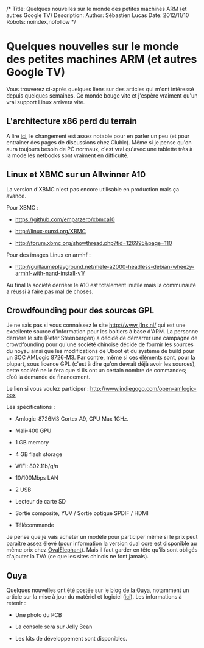 /*
Title: Quelques nouvelles sur le monde des petites machines ARM (et autres Google TV) 
Description: 
Author: Sébastien Lucas
Date: 2012/11/10
Robots: noindex,nofollow
*/
# Quelques nouvelles sur le monde des petites machines ARM (et autres Google TV) 

Vous trouverez ci-après quelques liens sur des articles qui m'ont intéressé depuis quelques semaines. Ce monde bouge vite et j'espère vraiment qu'un vrai support Linux arrivera vite.

## L'architecture x86 perd du terrain

A lire [ici](http://www.clubic.com/processeur/actualite-520629-architecture-x86-recule-parts-de-marche-intel-amd.html), le changement est assez notable pour en parler un peu (et pour entrainer des pages de discussions chez Clubic). Même si je pense qu'on aura toujours besoin de PC normaux, c'est vrai qu'avec une tablette très à la mode les netbooks sont vraiment en difficulté.
## Linux et XBMC sur un Allwinner A10

La version d'XBMC n'est pas encore utilisable en production mais ça avance.

Pour XBMC : 

*	https://github.com/empatzero/xbmca10

*	http://linux-sunxi.org/XBMC

*	http://forum.xbmc.org/showthread.php?tid=126995&page=110

Pour des images Linux en armhf :

*	http://guillaumeplayground.net/mele-a2000-headless-debian-wheezy-armhf-with-nand-install-v1/

Au final la société derrière le A10 est totalement inutile mais la communauté a réussi à faire pas mal de choses.
## Crowdfounding pour des sources GPL

Je ne sais pas si vous connaissez le site http://www.j1nx.nl/ qui est une excellente source d'information pour les boitiers à base d'ARM. La personne derrière le site (Peter Steenbergen) a décidé de démarrer une campagne de crowdfounding pour qu'une société chinoise décide de fournir les sources du noyau ainsi que les modifications de Uboot et du système de build pour un SOC AMLogic 8726-M3. Par contre, même si ces éléments sont, pour la plupart, sous licence GPL (c'est à dire qu'on devrait déjà avoir les sources), cette société ne le fera que si ils ont un certain nombre de commandes; d’où la demande de financement.

Le lien si vous voulez participer : http://www.indiegogo.com/open-amlogic-box

Les spécifications :

*	Amlogic-8726M3 Cortex A9, CPU Max 1GHz.

*	Mali-400 GPU

*	1 GB memory

*	4 GB flash storage

*	WiFi: 802.11b/g/n

*	10/100Mbps LAN

*	2 USB

*	Lecteur de carte SD

*	Sortie composite, YUV / Sortie optique SPDIF / HDMI

*	Télécommande

Je pense que je vais acheter un modèle pour participer même si le prix peut paraitre assez élevé (pour information la version dual core est disponible au même prix chez [OvalElephant](http://www.ovalelephant.com/index.php?route=product/product&product_id=2085)). Mais il faut garder en tête qu'ils sont obligés d'ajouter la TVA (ce que les sites chinois ne font jamais).

## Ouya

Quelques nouvelles ont été postée sur le [blog de la Ouya](http://www.ouya.tv/blog/), notamment un article sur la mise à jour du matériel et logiciel ([ici](http://www.ouya.tv/the-big-hardware-update-and-more/)). Les informations à retenir :

*	Une photo du PCB

*	La console sera sur Jelly Bean

*	Les kits de développement sont disponibles.

